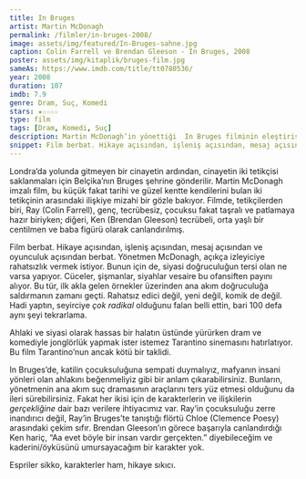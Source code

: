 ```yaml
---
title: In Bruges
artist: Martin McDonagh
permalink: /filmler/in-bruges-2008/
image: assets/img/featured/In-Bruges-sahne.jpg
caption: Colin Farrell ve Brendan Gleeson - In Bruges, 2008
poster: assets/img/kitaplik/bruges-film.jpg
sameAs: https://www.imdb.com/title/tt0780536/
year: 2008
duration: 107
imdb: 7.9
genre: Dram, Suç, Komedi
stars: ★☆☆☆☆
type: film
tags: [Dram, Komedi, Suç]
description: Martin McDonagh’in yönettiği  In Bruges filminin eleştirisi.
snippet: Film berbat. Hikaye açısından, işleniş açısından, mesaj açısından ve oyunculuk açısından berbat.
--- 
```


Londra’da yolunda gitmeyen bir cinayetin ardından, cinayetin iki tetikçisi saklanmaları için Belçika’nın Bruges şehrine gönderilir. Martin McDonagh imzalı film, bu küçük fakat tarihi ve güzel kentte kendilerini bulan iki tetikçinin arasındaki ilişkiye mizahi bir gözle bakıyor. Filmde, tetikçilerden biri, Ray (Colin Farrell), genç, tecrübesiz, çocuksu fakat taşralı ve patlamaya hazır biriyken; diğeri, Ken (Brendan Gleeson) tecrübeli, orta yaşlı bir centilmen ve baba figürü olarak canlandırılmış. 

Film berbat. Hikaye açısından, işleniş açısından, mesaj açısından ve oyunculuk açısından berbat. Yönetmen McDonagh, açıkça izleyiciye rahatsızlık vermek istiyor. Bunun için de, siyasi doğruculuğun tersi olan ne varsa yapıyor. Cüceler, şişmanlar, siyahlar vesaire bu ofansiften payını alıyor. Bu tür, ilk akla gelen örnekler üzerinden ana akım doğruculuğa saldırmanın zamanı geçti. Rahatsız edici değil, yeni değil, komik de değil. Hadi yaptın, seyirciye _çok radikal_ olduğunu falan belli ettin, bari 100 defa aynı şeyi tekrarlama. 

Ahlaki ve siyasi olarak hassas bir halatın üstünde yürürken dram ve komediyle jonglörlük yapmak ister istemez Tarantino sinemasını hatırlatıyor. Bu film Tarantino’nun ancak kötü bir taklidi.

In Bruges’de, katilin çocuksuluğuna sempati duymalıyız, mafyanın insani yönleri olan ahlakını beğenmeliyiz gibi bir anlam çıkarabilirsiniz. Bunların, yönetmenin ana akım suç dramasının araçlarını ters yüz etmesi olduğunu da ileri sürebilirsiniz. Fakat her ikisi için de karakterlerin ve ilişkilerin _gerçekliğine_ dair bazı verilere ihtiyacımız var. Ray’in çocuksuluğu zerre inandırıcı değil, Ray’in Bruges’te tanıştığı flörtü Chloe (Clemence Poesy) arasındaki çekim sıfır. Brendan Gleeson’ın görece başarıyla canlandırdığı Ken hariç, “Aa evet böyle bir insan vardır gerçekten.” diyebileceğim ve kaderini/öyküsünü umursayacağım bir karakter yok. 

Espriler sikko, karakterler ham, hikaye sıkıcı.



